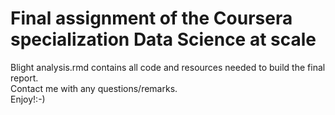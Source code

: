# Final assignment of the Coursera specialization Data Science at scale

Blight analysis.rmd contains all code and resources needed to build the final report.  
Contact me with any questions/remarks.  
Enjoy!:-)
